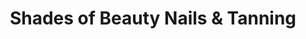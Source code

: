 ---
title: "Shades of Beauty Nails & Tanning"
url: /pampa/shades-of-beauty-nails-and-tanning/
shop: beauty
---